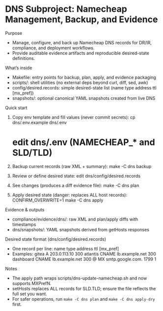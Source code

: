 # DNS Subproject: Namecheap Management, Backup, and Evidence

Purpose
- Manage, configure, and back up Namecheap DNS records for DR/IR, compliance, and deployment workflows.
- Provide auditable evidence artifacts and reproducible desired-state definitions.

What’s inside
- Makefile: entry points for backup, plan, apply, and evidence packaging
- scripts/: shell utilities (no external deps beyond curl, diff, sed, awk)
- config/desired.records: simple desired-state list (name type address ttl [mx_pref])
- snapshots/: optional canonical YAML snapshots created from live DNS

Quick start
1) Copy env template and fill values (never commit secrets):
   cp dns/.env.example dns/.env
   # edit dns/.env (NAMECHEAP_* and SLD/TLD)

2) Backup current records (raw XML + summary):
   make -C dns backup

3) Review or define desired state:
   edit dns/config/desired.records

4) See changes (produces a diff evidence file):
   make -C dns plan

5) Apply desired state (danger: replaces ALL host records):
   CONFIRM_OVERWRITE=1 make -C dns apply

Evidence & outputs
- compliance/evidence/dns/: raw XML and plan/apply diffs with timestamps
- dns/snapshots/: YAML snapshots derived from getHosts responses

Desired state format (dns/config/desired.records)
- One record per line: name type address ttl [mx_pref]
- Examples:
  gitea A 203.0.113.10 300
  atlantis CNAME lb.example.net 300
  dashboard CNAME lb.example.net 300
  @ MX smtp.google.com. 1799 1

Notes
- The apply path wraps scripts/dns-update-namecheap.sh and now supports MXPrefN.
- setHosts replaces ALL records for SLD.TLD; ensure the file reflects the full set you want.
- For safer operations, run `make -C dns plan` and `make -C dns apply-dry` first.

